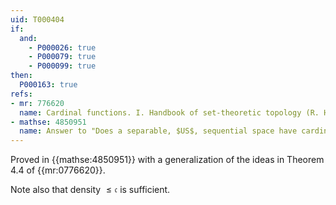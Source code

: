 ```yaml
---
uid: T000404
if:
  and:
    - P000026: true
    - P000079: true
    - P000099: true
then:
  P000163: true
refs:
- mr: 776620
  name: Cardinal functions. I. Handbook of set-theoretic topology (R. Hodel)
- mathse: 4850951
  name: Answer to "Does a separable, $US$, sequential space have cardinality at most the continuum?"
---
```


Proved in {{mathse:4850951}} with a generalization of the ideas in Theorem 4.4 of {{mr:0776620}}.

Note also that density $\leq\mathfrak c$ is sufficient.
